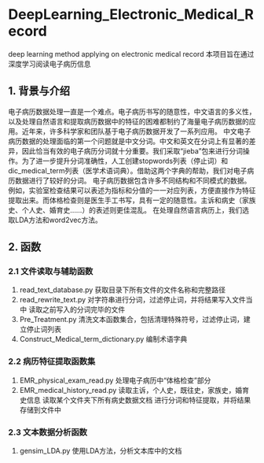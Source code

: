 # DeepLearning_Electronic_Medical_Record
deep learning method applying on electronic medical record
本项目旨在通过深度学习阅读电子病历信息

## 1. 背景与介绍
电子病历数据处理一直是一个难点。电子病历书写的随意性，中文语言的多义性，以及处理自然语言和提取病历数据中的特征的困难都制约了海量电子病历数据的应用。近年来，许多科学家和团队基于电子病历数据开发了一系列应用。
中文电子病历数据的处理面临的第一个问题就是中文分词。中文和英文在分词上有显著的差异，因此恰当有效的电子病历分词就十分重要。我们采取“jieba”包来进行分词操作。为了进一步提升分词准确性，人工创建stopwords列表（停止词）和dic_medical_term列表（医学术语词典）。借助这两个字典的帮助，我们对电子病历数据进行了较好的分词。
电子病历数据包含许多不同结构和不同模式的数据。例如，实验室检查结果可以表述为指标和分值的一一对应列表，方便直接作为特征提取出来。而体格检查则是医生手工书写，具有一定的随意性。主诉和病史（家族史、个人史、婚育史……）的表述则更佳混乱。
在处理自然语言病历上，我们选取LDA方法和word2vec方法。



## 2. 函数
### 2.1 文件读取与辅助函数
1. read_text_database.py
获取目录下所有文件的文件名称和完整路径
2. read_rewrite_text.py
对字符串进行分词，过滤停止词，并将结果写入文件当中
读取之前写入的分词完毕的文件
3. Pre_Treatment.py
清洗文本函数集合，包括清理特殊符号，过滤停止词，建立停止词列表
4. Construct_Medical_term_dictionary.py
编制术语字典

### 2.2 病历特征提取函数集
1. EMR_physical_exam_read.py
处理电子病历中“体格检查”部分
2. EMR_medical_history_read.py
读取主诉，个人史，既往史，家族史，婚育史信息
读取某个文件夹下所有病史数据文档
进行分词和特征提取，并将结果存储到文件中

### 2.3 文本数据分析函数
1. gensim_LDA.py
使用LDA方法，分析文本库中的文档
